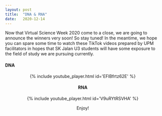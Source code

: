 ```yaml
---
layout: post
title:  "DNA & RNA"
date:   2020-12-14
---
```



Now that Virtual Science Week 2020 come to a close, we are going to announce the winners very soon! So stay tuned! In the meantime, we hope you can spare some time to watch these TikTok videos prepared by UPM facilitators in hopes that SK Jalan U3 students will have some exposure to the field of study we are pursuing currently. 



#### DNA
<center>
{% include youtube_player.html id='EFlBfrtz62E' %}

#### RNA
<center>
{% include youtube_player.html id='V9uRYtRSVHA' %}

Enjoy!
